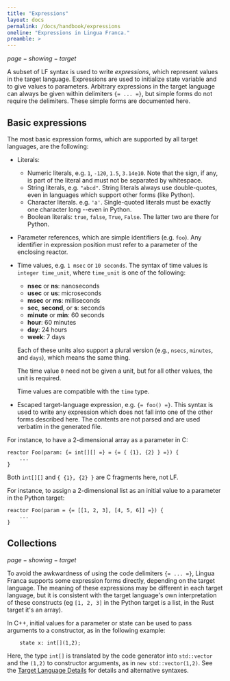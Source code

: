 ```yaml
---
title: "Expressions"
layout: docs
permalink: /docs/handbook/expressions
oneline: "Expressions in Lingua Franca."
preamble: >
---
```


$page-showing-target$

A subset of LF syntax is used to write _expressions_, which represent values in the target language. Expressions are used to initialize state variable and to give values to parameters. Arbitrary expressions in the target language can always be given within delimiters `{= ... =}`, but simple forms do not require the delimiters. These simple forms are documented here.

## Basic expressions

The most basic expression forms, which are supported by all target languages, are the following:

- Literals:
  - Numeric literals, e.g. `1`, `-120`, `1.5`, `3.14e10`. Note that the sign, if any, is part of the literal and must not be separated by whitespace.
  - String literals, e.g. `"abcd"`. String literals always use double-quotes, even in languages which support other forms (like Python).
  - Character literals. e.g. `'a'`. Single-quoted literals must be exactly one character long --even in Python.
  - Boolean literals: `true`, `false`, `True`, `False`. The latter two are there for Python.
- Parameter references, which are simple identifiers (e.g. `foo`). Any identifier in expression position must refer to a parameter of the enclosing reactor.
- Time values, e.g. `1 msec` or `10 seconds`. The syntax of time values is `integer time_unit`, where `time_unit` is one of the following:

  - **nsec** or **ns**: nanoseconds
  - **usec** or **us**: microseconds
  - **msec** or **ms**: milliseconds
  - **sec**, **second**, or **s**: seconds
  - **minute** or **min**: 60 seconds
  - **hour**: 60 minutes
  - **day**: 24 hours
  - **week**: 7 days

  Each of these units also support a plural version (e.g., `nsecs`, `minutes`, and `days`), which means the same thing.

  The time value `0` need not be given a unit, but for all other values, the unit is required.

  Time values are compatible with the `time` type.

- Escaped target-language expression, e.g. `{= foo() =}`. This syntax is used to write any expression which does not fall into one of the other forms described here. The contents are not parsed and are used verbatim in the generated file.

<div class="lf-c">

For instance, to have a 2-dimensional array as a parameter in C:

```lf-c
reactor Foo(param: {= int[][] =} = {= { {1}, {2} } =}) {
    ...
}
```

Both `int[][]` and `{ {1}, {2} }` are C fragments here, not LF.

</div>

<div class="lf-py">

For instance, to assign a 2-dimensional list as an initial value to a parameter
in the Python target:

```lf-py
reactor Foo(param = {= [[1, 2, 3], [4, 5, 6]] =}) {
    ...
}
```

</div>

## Collections

$page-showing-target$

To avoid the awkwardness of using the code delimiters `{= ... =}`, Lingua Franca supports some expression forms directly, depending on the target language. The meaning of these expressions may be different in each target language, but it is consistent with the target language's own interpretation of these constructs (eg `[1, 2, 3]` in the Python target is a list, in the Rust target it's an array).

<div class="lf-cpp">

In C++, initial values for a parameter or state can be used to pass arguments to a constructor, as in the following example:

```lf-cpp
    state x: int[](1,2);
```

Here, the type `int[]` is translated by the code generator into `std::vector` and the `(1,2)` to constructor arguments, as in `new std::vector(1,2)`. See the [Target Language Details](/docs/handbook/target-language-details) for details and alternative syntaxes.

</div>

<!-- 
TODO these are commented out because they don't have any special syntax currently.

<div class="lf-c">

In C, a parameter or state may be given an array value as in the following example:

```lf-c
reactor Foo(param: double[] = {= { 0.0, 1.0, 2.0 } =}) {
    ...
}
```

This will become an array of length three. When instantiating this reactor, the default parameter value can be overridden using a similar syntax:

```lf-c
main reactor {
    f = new Foo(param = {= { 3.3, 4.4, 5.5 } =});
}
```

See the [Target Language Details](/docs/handbook/target-language-details) for details and alternative syntaxes.

</div>
<div class="lf-py">

The Python target supports a shorthand to write a python list, using Python-like syntax:

```lf-py
reactor Foo(param = [1, 2, 3]) {
    state x = [1, 2, 3]
}
```

See the [Target Language Details](/docs/handbook/target-language-details) for details and alternative syntaxes.

</div>

<div class="lf-ts">

In TypeScript, a parameter or state variable may be assigned an array expression as its initial value, as in the following example:

```lf-ts
reactor Foo(param: Array<number> = {= [1, 2, 3] =}) {
    state x: Array<number> = {= [0.1, 0.2, 0.3] =};
}
```

See the [TypeScript reactor documentation](/docs/handbook/target-language-details) for details and alternative syntaxes.

</div>

<div class="lf-rs warning">

FIXME: Rust
-->

</div>
